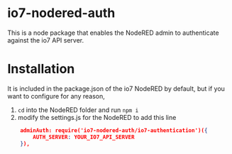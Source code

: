 # io7-nodered-auth

This is a node package that enables the NodeRED admin to authenticate against the io7 API server.


# Installation

It is included in the package.json of the io7 NodeRED by default, but if you want to configure for any reason,

1. `cd` into the NodeRED folder and run `npm i `
2. modify the settings.js for the NodeRED to add this line
```json
    adminAuth: require('io7-nodered-auth/io7-authentication')({
        AUTH_SERVER: YOUR_IO7_API_SERVER
    }),
```

